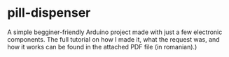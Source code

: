 # pill-dispenser
A simple begginer-friendly Arduino project made with just a few electronic components. The full tutorial on how I made it, what the request was, and how it works can be found in the attached PDF file (in romanian).)
